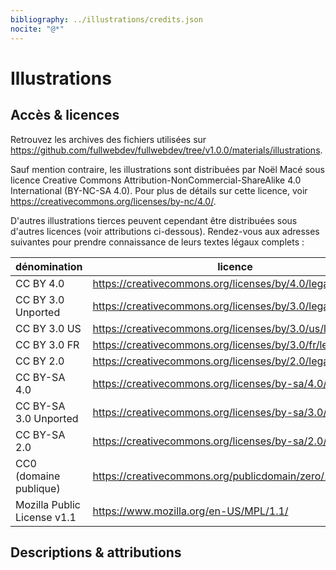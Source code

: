 ```yaml
---
bibliography: ../illustrations/credits.json
nocite: "@*"
---
```


# Illustrations

## Accès & licences

Retrouvez les archives des fichiers utilisées sur
<https://github.com/fullwebdev/fullwebdev/tree/v1.0.0/materials/illustrations>.

Sauf mention contraire, les illustrations sont distribuées par Noël
Macé sous licence Creative Commons Attribution-NonCommercial-ShareAlike 4.0
International (BY-NC-SA 4.0). Pour plus de détails sur cette licence, voir
<https://creativecommons.org/licenses/by-nc/4.0/>.

D'autres illustrations tierces peuvent cependant être distribuées sous d'autres
licences (voir attributions ci-dessous). Rendez-vous aux adresses suivantes pour
prendre connaissance de leurs textes légaux complets :

| dénomination                | licence                                                   |
| --------------------------- | --------------------------------------------------------- |
| CC BY 4.0                   | https://creativecommons.org/licenses/by/4.0/legalcode     |
| CC BY 3.0 Unported          | https://creativecommons.org/licenses/by/3.0/legalcode     |
| CC BY 3.0 US                | https://creativecommons.org/licenses/by/3.0/us/legalcode  |
| CC BY 3.0 FR                | https://creativecommons.org/licenses/by/3.0/fr/legalcode  |
| CC BY 2.0                   | https://creativecommons.org/licenses/by/2.0/legalcode     |
| CC BY-SA 4.0                | https://creativecommons.org/licenses/by-sa/4.0/legalcode  |
| CC BY-SA 3.0 Unported       | https://creativecommons.org/licenses/by-sa/3.0/legalcode  |
| CC BY-SA 2.0                | https://creativecommons.org/licenses/by-sa/2.0/legalcode  |
| CC0 (domaine publique)      | https://creativecommons.org/publicdomain/zero/1.0/deed.fr |
| Mozilla Public License v1.1 | https://www.mozilla.org/en-US/MPL/1.1/                    |

## Descriptions & attributions
